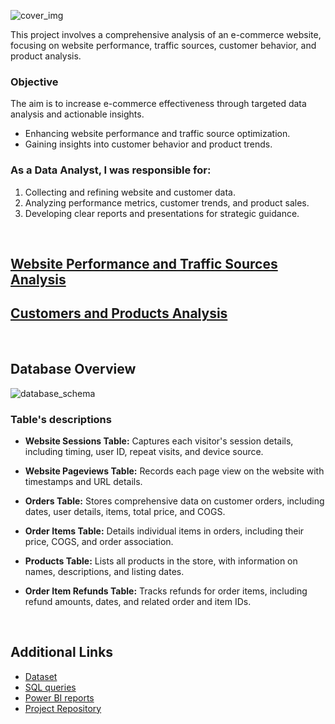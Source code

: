 ![cover_img](https://github.com/gnoevoy/Ecommerce_Analysis/assets/43414592/7f70e16c-c10d-4705-95d4-b0905074e4af)

This project involves a comprehensive analysis of an e-commerce website, focusing on website performance, traffic sources, customer behavior, and product analysis. 

### Objective
The aim is to increase e-commerce effectiveness through targeted data analysis and actionable insights.
- Enhancing website performance and traffic source optimization.
- Gaining insights into customer behavior and product trends.

### As a Data Analyst, I was responsible for:
1. Collecting and refining website and customer data.
2. Analyzing performance metrics, customer trends, and product sales.
3. Developing clear reports and presentations for strategic guidance.

<br>

## [Website Performance and Traffic Sources Analysis](https://github.com/gnoevoy/Ecommerce_and_Web_Analytics/blob/main/Assignments%20/Web_performance_and_traffic.md)
## [Customers and Products Analysis](https://github.com/gnoevoy/Ecommerce_and_Web_Analytics/blob/main/Assignments%20/Customers_and_products.md)

<br>

## Database Overview
![database_schema](https://github.com/gnoevoy/Ecommerce_Analysis/assets/43414592/ed7473aa-ac3a-4317-9967-7f9649b015fe)

### Table's descriptions
- **Website Sessions Table:** Captures each visitor's session details, including timing, user ID, repeat visits, and device source.

- **Website Pageviews Table:** Records each page view on the website with timestamps and URL details.
- **Orders Table:** Stores comprehensive data on customer orders, including dates, user details, items, total price, and COGS.
- **Order Items Table:** Details individual items in orders, including their price, COGS, and order association.
- **Products Table:** Lists all products in the store, with information on names, descriptions, and listing dates.
- **Order Item Refunds Table:** Tracks refunds for order items, including refund amounts, dates, and related order and item IDs.

<br>

## Additional Links
- [Dataset](https://github.com/gnoevoy/Ecommerce_Analysis/blob/main/Dataset.zip)
- [SQL queries](https://github.com/gnoevoy/Ecommerce_Analysis/tree/main/SQL_queries)
- [Power BI reports](https://github.com/gnoevoy/Ecommerce_Analysis/blob/main/Power_BI_reports.zip)
- [Project Repository](https://github.com/gnoevoy/Ecommerce_Analysis/tree/main)


















